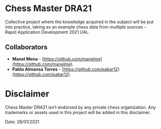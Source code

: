 # Chess Master DRA21
Collective project where the knowledge acquired in the subject will be put into practice, taking as an example chess data from multiple sources - Rapid Application Development 2021 UAL.

## Collaborators
* **Manel Mena** -  [https://github.com/manelme](https://github.com/manelme).
* **Pablo Almansa Torres** -  [https://github.com/pakar12](https://github.com/pakar12).
# Disclaimer

Chess Master DRA21 isn’t endorsed by any private chess organization. Any trademarks or assets used in this project will be added in this disclaimer.

Date: 28/01/2021
